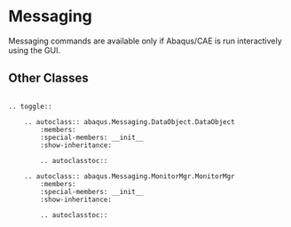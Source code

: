 # Messaging

Messaging commands are available only if Abaqus/CAE is run interactively using the GUI.

## Other Classes

```{eval-rst}

.. toggle::

    .. autoclass:: abaqus.Messaging.DataObject.DataObject
        :members:
        :special-members: __init__
        :show-inheritance:

        .. autoclasstoc::

    .. autoclass:: abaqus.Messaging.MonitorMgr.MonitorMgr
        :members:
        :special-members: __init__
        :show-inheritance:

        .. autoclasstoc::
```

